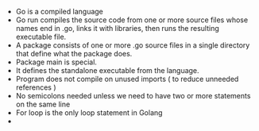 * Go is a compiled language
* Go run compiles the source code from one or more source files whose names end in .go, links it with libraries, then runs the resulting executable file.
* A package consists of one or more .go source files in a single directory that define what the package does.
* Package main is special.
* It defines the standalone executable from the language.
* Program does not compile on unused imports ( to reduce unneeded references )
* No semicolons needed unless we need to have two or more statements on the same line
* For loop is the only loop statement in Golang
* 